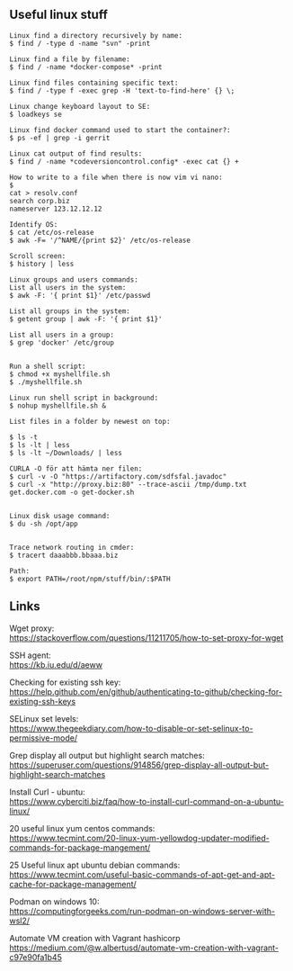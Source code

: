 ## Useful linux stuff
```
Linux find a directory recursively by name: 
$ find / -type d -name "svn" -print 

Linux find a file by filename:
$ find / -name *docker-compose* -print

Linux find files containing specific text: 
$ find / -type f -exec grep -H 'text-to-find-here' {} \;

Linux change keyboard layout to SE:
$ loadkeys se

Linux find docker command used to start the container?:
$ ps -ef | grep -i gerrit

Linux cat output of find results: 
$ find / -name *codeversioncontrol.config* -exec cat {} +

How to write to a file when there is now vim vi nano: 
$ 
cat > resolv.conf
search corp.biz
nameserver 123.12.12.12

Identify OS: 
$ cat /etc/os-release 
$ awk -F= '/^NAME/{print $2}' /etc/os-release

Scroll screen: 
$ history | less

Linux groups and users commands: 
List all users in the system: 
$ awk -F: '{ print $1}' /etc/passwd

List all groups in the system: 
$ getent group | awk -F: '{ print $1}'

List all users in a group: 
$ grep 'docker' /etc/group


Run a shell script: 
$ chmod +x myshellfile.sh
$ ./myshellfile.sh

Linux run shell script in background: 
$ nohup myshellfile.sh &

List files in a folder by newest on top: 

$ ls -t
$ ls -lt | less
$ ls -lt ~/Downloads/ | less

CURLA -O för att hämta ner filen:
$ curl -v -O "https://artifactory.com/sdfsfal.javadoc"
$ curl -x "http://proxy.biz:80" --trace-ascii /tmp/dump.txt get.docker.com -o get-docker.sh 


Linux disk usage command: 
$ du -sh /opt/app


Trace network routing in cmder: 
$ tracert daaabbb.bbaaa.biz

Path: 
$ export PATH=/root/npm/stuff/bin/:$PATH
```
## Links

Wget proxy: </br>
https://stackoverflow.com/questions/11211705/how-to-set-proxy-for-wget

SSH agent: </br>
https://kb.iu.edu/d/aeww

Checking for existing ssh key: </br>
https://help.github.com/en/github/authenticating-to-github/checking-for-existing-ssh-keys

SELinux set levels: </br>
https://www.thegeekdiary.com/how-to-disable-or-set-selinux-to-permissive-mode/

Grep display all output but highlight search matches: </br>
https://superuser.com/questions/914856/grep-display-all-output-but-highlight-search-matches

Install Curl - ubuntu: </br>
https://www.cyberciti.biz/faq/how-to-install-curl-command-on-a-ubuntu-linux/

20 useful linux yum centos commands: </br>
https://www.tecmint.com/20-linux-yum-yellowdog-updater-modified-commands-for-package-mangement/

25 Useful linux apt ubuntu debian commands: </br>
https://www.tecmint.com/useful-basic-commands-of-apt-get-and-apt-cache-for-package-management/

Podman on windows 10: </br>
https://computingforgeeks.com/run-podman-on-windows-server-with-wsl2/

Automate VM creation with Vagrant hashicorp
https://medium.com/@w.albertusd/automate-vm-creation-with-vagrant-c97e90fa1b45
